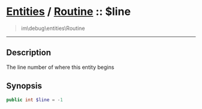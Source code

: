 # [Entities](entities.md) / [Routine](entities-Routine.md) :: $line
 > im\debug\entities\Routine
____

## Description
The line number of where this entity begins

## Synopsis
```php
public int $line = -1
```
